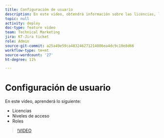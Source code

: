 ```yaml
---
title: Configuración de usuario
description: En este vídeo, obtendrá información sobre las licencias, los niveles de acceso y las funciones del puesto.
topic: null
activity: deploy
doc-type: feature video
team: Technical Marketing
jira: KT-Jira ticket
role: Admin
source-git-commit: a25a49e59ca483246271214886ea4dc9c10e8d66
workflow-type: tm+mt
source-wordcount: '27'
ht-degree: 11%

---
```


# Configuración de usuario

En este vídeo, aprenderá lo siguiente:

* Licencias
* Niveles de acceso
* Roles

>[!VIDEO](https://video.tv.adobe.com/v/335066/?quality=12&learn=on)
